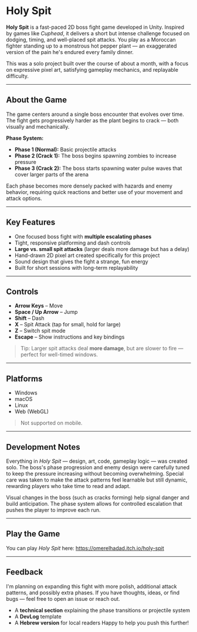 # Holy Spit

**Holy Spit** is a fast-paced 2D boss fight game developed in Unity. Inspired by games like *Cuphead*, it delivers a short but intense challenge focused on dodging, timing, and well-placed spit attacks. You play as a Moroccan fighter standing up to a monstrous hot pepper plant — an exaggerated version of the pain he's endured every family dinner.

This was a solo project built over the course of about a month, with a focus on expressive pixel art, satisfying gameplay mechanics, and replayable difficulty.

---

## About the Game

The game centers around a single boss encounter that evolves over time. The fight gets progressively harder as the plant begins to crack — both visually and mechanically.

**Phase System:**

* **Phase 1 (Normal):** Basic projectile attacks
* **Phase 2 (Crack 1):** The boss begins spawning zombies to increase pressure
* **Phase 3 (Crack 2):** The boss starts spawning water pulse waves that cover larger parts of the arena

Each phase becomes more densely packed with hazards and enemy behavior, requiring quick reactions and better use of your movement and attack options.

---

## Key Features

* One focused boss fight with **multiple escalating phases**
* Tight, responsive platforming and dash controls
* **Large vs. small spit attacks** (larger deals more damage but has a delay)
* Hand-drawn 2D pixel art created specifically for this project
* Sound design that gives the fight a strange, fun energy
* Built for short sessions with long-term replayability

---

## Controls

* **Arrow Keys** – Move
* **Space / Up Arrow** – Jump
* **Shift** – Dash
* **X** – Spit Attack (tap for small, hold for large)
* **Z** – Switch spit mode
* **Escape** – Show instructions and key bindings

> Tip: Larger spit attacks deal **more damage**, but are slower to fire — perfect for well-timed windows.

---

## Platforms

* Windows
* macOS
* Linux
* Web (WebGL)

> Not supported on mobile.

---

## Development Notes

Everything in *Holy Spit* — design, art, code, gameplay logic — was created solo. The boss's phase progression and enemy design were carefully tuned to keep the pressure increasing without becoming overwhelming. Special care was taken to make the attack patterns feel learnable but still dynamic, rewarding players who take time to read and adapt.

Visual changes in the boss (such as cracks forming) help signal danger and build anticipation. The phase system allows for controlled escalation that pushes the player to improve each run.

---

## Play the Game

You can play *Holy Spit* here:
https://omerelhadad.itch.io/holy-spit

---

## Feedback

I'm planning on expanding this fight with more polish, additional attack patterns, and possibly extra phases.
If you have thoughts, ideas, or find bugs — feel free to open an issue or reach out.



* A **technical section** explaining the phase transitions or projectile system
* A **DevLog** template
* A **Hebrew version** for local readers
  Happy to help you push this further!
